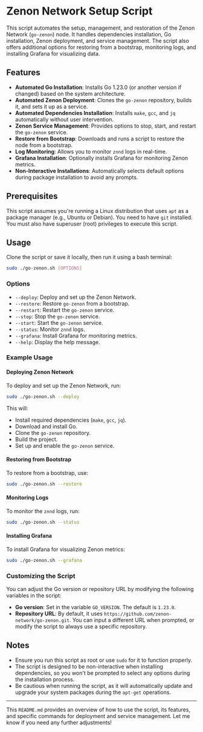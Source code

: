 # Zenon Network Setup Script

This script automates the setup, management, and restoration of the Zenon Network (`go-zenon`) node. It handles dependencies installation, Go installation, Zenon deployment, and service management. The script also offers additional options for restoring from a bootstrap, monitoring logs, and installing Grafana for visualizing data.

## Features

- **Automated Go Installation**: Installs Go 1.23.0 (or another version if changed) based on the system architecture.
- **Automated Zenon Deployment**: Clones the `go-zenon` repository, builds it, and sets it up as a service.
- **Automated Dependencies Installation**: Installs `make`, `gcc`, and `jq` automatically without user intervention.
- **Zenon Service Management**: Provides options to stop, start, and restart the `go-zenon` service.
- **Restore from Bootstrap**: Downloads and runs a script to restore the node from a bootstrap.
- **Log Monitoring**: Allows you to monitor `znnd` logs in real-time.
- **Grafana Installation**: Optionally installs Grafana for monitoring Zenon metrics.
- **Non-Interactive Installations**: Automatically selects default options during package installation to avoid any prompts.

## Prerequisites

This script assumes you're running a Linux distribution that uses `apt` as a package manager (e.g., Ubuntu or Debian). You need to have `git` installed. You must also have superuser (root) privileges to execute this script.

## Usage

Clone the script or save it locally, then run it using a bash terminal:

```bash
sudo ./go-zenon.sh [OPTIONS]
```

### Options

- `--deploy`: Deploy and set up the Zenon Network.
- `--restore`: Restore `go-zenon` from a bootstrap.
- `--restart`: Restart the `go-zenon` service.
- `--stop`: Stop the `go-zenon` service.
- `--start`: Start the `go-zenon` service.
- `--status`: Monitor `znnd` logs.
- `--grafana`: Install Grafana for monitoring metrics.
- `--help`: Display the help message.

### Example Usage

#### Deploying Zenon Network

To deploy and set up the Zenon Network, run:

```bash
sudo ./go-zenon.sh --deploy
```

This will:
- Install required dependencies (`make`, `gcc`, `jq`).
- Download and install Go.
- Clone the `go-zenon` repository.
- Build the project.
- Set up and enable the `go-zenon` service.

#### Restoring from Bootstrap

To restore from a bootstrap, use:

```bash
sudo ./go-zenon.sh --restore
```

#### Monitoring Logs

To monitor the `znnd` logs, run:

```bash
sudo ./go-zenon.sh --status
```

#### Installing Grafana

To install Grafana for visualizing Zenon metrics:

```bash
sudo ./go-zenon.sh --grafana
```

### Customizing the Script

You can adjust the Go version or repository URL by modifying the following variables in the script:

- **Go version**: Set in the variable `GO_VERSION`. The default is `1.23.0`.
- **Repository URL**: By default, it uses `https://github.com/zenon-network/go-zenon.git`. You can input a different URL when prompted, or modify the script to always use a specific repository.

## Notes

- Ensure you run this script as root or use `sudo` for it to function properly.
- The script is designed to be non-interactive when installing dependencies, so you won't be prompted to select any options during the installation process.
- Be cautious when running the script, as it will automatically update and upgrade your system packages during the `apt-get` operations.

---

This `README.md` provides an overview of how to use the script, its features, and specific commands for deployment and service management. Let me know if you need any further adjustments!

